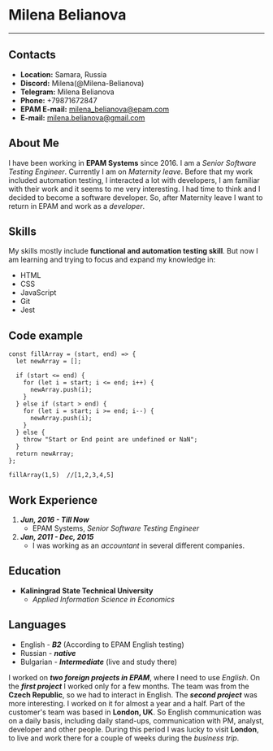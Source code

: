 # Milena Belianova
****
## Contacts ##
* **Location:** Samara, Russia
* **Discord:** Milena(@Milena-Belianova)
* **Telegram:** Milena Belianova
* **Phone:** +79871672847
* **EPAM E-mail:** milena_belianova@epam.com
* **E-mail:** milena.belianova@gmail.com

## About Me ##
I have been working in **EPAM Systems** since 2016. I am a _Senior Software Testing Engineer_. Currently I am on _Maternity leave_. Before that my work included automation testing, I interacted a lot with developers, I am familiar with their work and it seems to me very interesting. I had time to think and I decided to become a software developer. So, after Maternity leave I want to return in EPAM and work as a _developer_.

## Skills ##
My skills mostly include **functional and automation testing skill**. But now I am learning and trying to focus and expand my knowledge in:
* HTML
* CSS
* JavaScript
* Git
* Jest 

## Code example ##
```
const fillArray = (start, end) => {
  let newArray = [];

  if (start <= end) {
    for (let i = start; i <= end; i++) {
      newArray.push(i);
    }
  } else if (start > end) {
    for (let i = start; i >= end; i--) {
      newArray.push(i);
    }
  } else {
    throw "Start or End point are undefined or NaN";
  }
  return newArray;
};

fillArray(1,5)  //[1,2,3,4,5]
```
## Work Experience ##
 1. ***Jun, 2016 - Till Now*** 
     * EPAM Systems, _Senior Software Testing Engineer_
 2. ***Jan, 2011 - Dec, 2015*** 
     * I was working as an _accountant_ in several different  companies. 
    
## Education ##
* **Kaliningrad State Technical University** 
    - _Applied Information Science in Economics_

## Languages ##
* English - ***B2*** (According to EPAM English testing)
* Russian - ***native***
* Bulgarian - ***Intermediate*** (live and study there)

I worked on ***two foreign projects in EPAM***, where I need to use _English_. 
On the ***first project*** I worked only for a few months. The team was from the **Czech Republic**, so we had to interact in English.
The ***second project*** was more interesting. I worked on it for almost a year and a half. Part of the customer's team was based in **London, UK**. So English communication was on a daily basis, including daily stand-ups, communication with PM, analyst, developer and other people. During this period I was lucky to visit **London**, to live and work there for a couple of weeks during the _business trip_. 